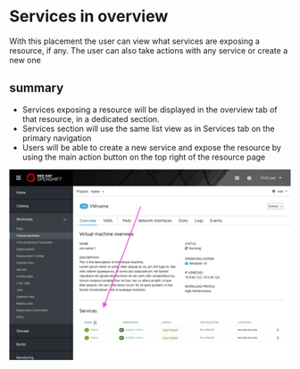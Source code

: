 # Services in overview

With this placement the user can view what services are exposing a resource, if any. The user can also take actions with any service or create a new one

## summary

- Services exposing a resource will be displayed in the overview tab of that resource, in a dedicated section.
- Services section will use the same list view as in Services tab on the primary navigation
- Users will be able to create a new service and expose the resource by using the main action button on the top right of the resource page

![Offline Services section in overview tab - list view](img/1-vm-Overview>services-section.jpg)

